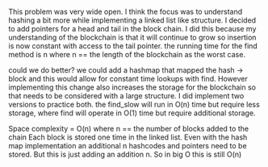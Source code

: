 
This problem was very wide open. I think the focus was to understand hashing
a bit more while implementing a linked list like structure. I decided to
add pointers for a head and tail in the block chain. I did this because 
my understanding of the blockchain is that it will continue to grow so
insertion is now constant with access to the tail pointer. the running time for
the find method is n where n == the length of the blockchain as the worst case.

could we do better? we could add a hashmap that mapped the hash -> block and
this would allow for constant time lookups with find. 
However implementing this change also increases the storage for the blockchain
so that needs to be considered with a large structure. I did implement two 
versions to practice both. the find_slow will run in O(n) time but require less 
storage, where find will operate in O(1) time but require additional storage.


Space complexity = O(n) where n == the number of blocks added to the chain
Each block is stored one time in the linked list. Even with the hash map 
implementation an additional n hashcodes and pointers need to be stored. 
But this is just adding an addition n. So in big O this is still O(n)
